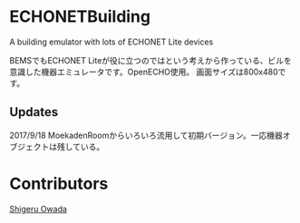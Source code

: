 ﻿# ECHONETBuilding
 A building emulator with lots of ECHONET Lite devices

BEMSでもECHONET Liteが役に立つのではという考えから作っている、ビルを意識した機器エミュレータです。OpenECHO使用。
画面サイズは800x480です。

## Updates

2017/9/18 MoekadenRoomからいろいろ流用して初期バージョン。一応機器オブジェクトは残している。

# Contributors
[Shigeru Owada](https://github.com/sowd)  

